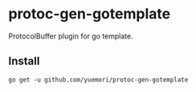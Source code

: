 # protoc-gen-gotemplate

ProtocolBuffer plugin for go template.

## Install

```
go get -u github.com/yuemori/protoc-gen-gotemplate
```
